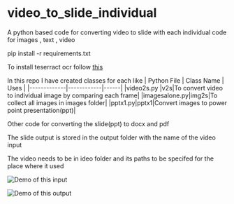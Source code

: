 # video_to_slide_individual
A python based code for converting video to slide with each individual code for images , text , video 

pip install -r requirements.txt

To  install teserract ocr follow [this](https://codetoprosper.com/tesseract-ocr-for-windows/)

In this repo I have created classes for each like 
| Python File | Class Name | Uses |
|-------------|------------|------|
|video2s.py |v2s|To convert video to individual image by comparing each frame|
|imagesalone.py|img2s|To collect all  images in images folder|
|pptx1.py|pptx1|Convert images to power point presentation(ppt)|

Other code for converting the slide(ppt) to docx and pdf

The slide output is stored in the output folder with the name of the video input

The video needs to be in ideo folder and its paths to be specifed for the place where it used

![Demo of this input](https://github.com/Paulraj916/video_to_slide_individual/blob/main/images/001_0.14.png)

![Demo of this output](https://drive.google.com/file/d/1IJg3pXKulDVTLZ0AkrEzIn4X-CUAhODQ/view?usp=sharing)

